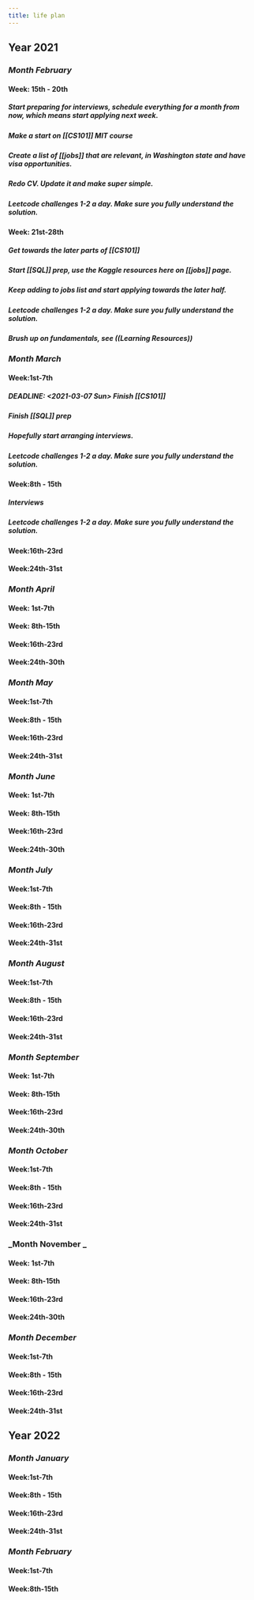 ```yaml
---
title: life plan
---
```


## __Year 2021__
### _Month February_
#### __Week__: 15th - 20th
##### Start preparing for interviews, schedule everything for a month from now, which means start applying next week.
##### Make a start on [[CS101]]  MIT course
##### Create a list of [[jobs]] that are relevant, in Washington state and have visa opportunities.
##### Redo CV. Update it and make super simple.
##### Leetcode challenges 1-2 a day. Make sure you fully understand the solution.
#### __Week__: 21st-28th
##### Get towards the later parts of [[CS101]]
##### Start [[SQL]] prep, use the Kaggle resources here on [[jobs]] page.
##### Keep adding to jobs list and start applying towards the later half.
##### Leetcode challenges 1-2 a day. Make sure you fully understand the solution.
##### Brush up on fundamentals, see ((__Learning Resources__))
#####
#####
#####
### _Month March_
#### __Week__:1st-7th
##### DEADLINE: <2021-03-07 Sun> Finish [[CS101]]
##### Finish [[SQL]] prep
##### Hopefully start arranging interviews.
##### Leetcode challenges 1-2 a day. Make sure you fully understand the solution.
#### __Week__:8th - 15th
##### Interviews
##### Leetcode challenges 1-2 a day. Make sure you fully understand the solution.
#### __Week__:16th-23rd
#### __Week__:24th-31st
### _Month April_
#### __Week__: 1st-7th
#### __Week__: 8th-15th
#### __Week__:16th-23rd
#### __Week__:24th-30th
### _Month May_
#### __Week__:1st-7th
#### __Week__:8th - 15th
#### __Week__:16th-23rd
#### __Week__:24th-31st
### _Month June_
#### __Week__: 1st-7th
#### __Week__: 8th-15th
#### __Week__:16th-23rd
#### __Week__:24th-30th
### _Month July_
#### __Week__:1st-7th
#### __Week__:8th - 15th
#### __Week__:16th-23rd
#### __Week__:24th-31st
### _Month August_
#### __Week__:1st-7th
#### __Week__:8th - 15th
#### __Week__:16th-23rd
#### __Week__:24th-31st
### _Month September_
#### __Week__: 1st-7th
#### __Week__: 8th-15th
#### __Week__:16th-23rd
#### __Week__:24th-30th
### _Month October_
#### __Week__:1st-7th
#### __Week__:8th - 15th
#### __Week__:16th-23rd
#### __Week__:24th-31st
### _Month November _
#### __Week__: 1st-7th
#### __Week__: 8th-15th
#### __Week__:16th-23rd
#### __Week__:24th-30th
### _Month December_
#### __Week__:1st-7th
#### __Week__:8th - 15th
#### __Week__:16th-23rd
#### __Week__:24th-31st
## __Year 2022__
### _Month January_
#### __Week__:1st-7th
#### __Week__:8th - 15th
#### __Week__:16th-23rd
#### __Week__:24th-31st
### _Month February_
#### __Week__:1st-7th
#### __Week__:8th-15th
####
